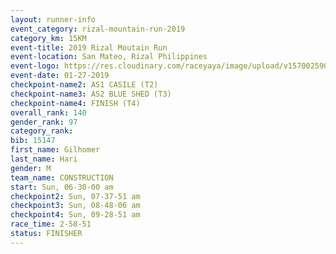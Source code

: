 ```yaml
---
layout: runner-info 
event_category: rizal-mountain-run-2019 
category_km: 15KM 
event-title: 2019 Rizal Moutain Run 
event-location: San Mateo, Rizal Philippines 
event-logo: https://res.cloudinary.com/raceyaya/image/upload/v1570025909/logo/rizal-mountain_gkfete.jpg 
event-date: 01-27-2019 
checkpoint-name2: AS1 CASILE (T2) 
checkpoint-name3: AS2 BLUE SHED (T3) 
checkpoint-name4: FINISH (T4) 
overall_rank: 140
gender_rank: 97
category_rank: 
bib: 15147
first_name: Gilhomer
last_name: Hari
gender: M
team_name: CONSTRUCTION
start: Sun, 06-30-00 am
checkpoint2: Sun, 07-37-51 am
checkpoint3: Sun, 08-48-06 am
checkpoint4: Sun, 09-28-51 am
race_time: 2-58-51
status: FINISHER
---
```

